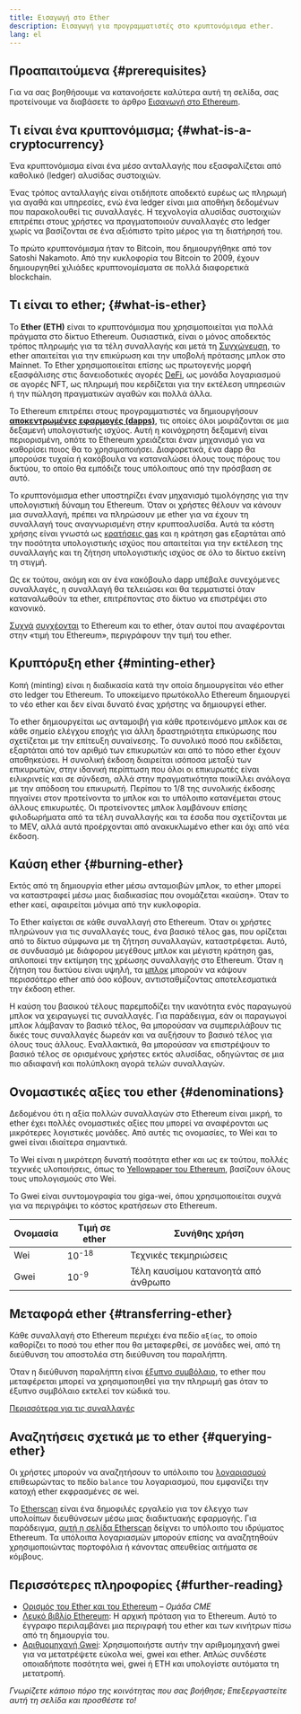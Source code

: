 ```yaml
---
title: Εισαγωγή στο Ether
description: Εισαγωγή για προγραμματιστές στο κρυπτονόμισμα ether.
lang: el
---
```


## Προαπαιτούμενα {#prerequisites}

Για να σας βοηθήσουμε να κατανοήσετε καλύτερα αυτή τη σελίδα, σας προτείνουμε να διαβάσετε το άρθρο [Εισαγωγή στο Ethereum](/developers/docs/intro-to-ethereum/).

## Τι είναι ένα κρυπτονόμισμα; {#what-is-a-cryptocurrency}

Ένα κρυπτονόμισμα είναι ένα μέσο ανταλλαγής που εξασφαλίζεται από καθολικό (ledger) αλυσίδας συστοιχιών.

Ένας τρόπος ανταλλαγής είναι οτιδήποτε αποδεκτό ευρέως ως πληρωμή για αγαθά και υπηρεσίες, ενώ ένα ledger είναι μια αποθήκη δεδομένων που παρακολουθεί τις συναλλαγές. Η τεχνολογία αλυσίδας συστοιχιών επιτρέπει στους χρήστες να πραγματοποιούν συναλλαγές στο ledger χωρίς να βασίζονται σε ένα αξιόπιστο τρίτο μέρος για τη διατήρησή του.

Το πρώτο κρυπτονόμισμα ήταν το Bitcoin, που δημιουργήθηκε από τον Satoshi Nakamoto. Από την κυκλοφορία του Bitcoin το 2009, έχουν δημιουργηθεί χιλιάδες κρυπτονομίσματα σε πολλά διαφορετικά blockchain.

## Τι είναι το ether; {#what-is-ether}

Το **Ether (ETH)** είναι το κρυπτονόμισμα που χρησιμοποιείται για πολλά πράγματα στο δίκτυο Ethereum. Ουσιαστικά, είναι ο μόνος αποδεκτός τρόπος πληρωμής για τα τέλη συναλλαγής και μετά τη [Συγχώνευση](/roadmap/merge), το ether απαιτείται για την επικύρωση και την υποβολή πρότασης μπλοκ στο Mainnet. Το Ether χρησιμοποιείται επίσης ως πρωτογενής μορφή εξασφάλισης στις δανειοδοτικές αγορές [DeFi](/defi), ως μονάδα λογαριασμού σε αγορές NFT, ως πληρωμή που κερδίζεται για την εκτέλεση υπηρεσιών ή την πώληση πραγματικών αγαθών και πολλά άλλα.

Το Ethereum επιτρέπει στους προγραμματιστές να δημιουργήσουν [**αποκεντρωμένες εφαρμογές (dapps)**](/developers/docs/dapps), τις οποίες όλοι μοιράζονται σε μια δεξαμενή υπολογιστικής ισχύος. Αυτή η κοινόχρηστη δεξαμενή είναι περιορισμένη, οπότε το Ethereum χρειάζεται έναν μηχανισμό για να καθορίσει ποιος θα το χρησιμοποιήσει. Διαφορετικά, ένα dapp θα μπορούσε τυχαία ή κακόβουλα να καταναλώσει όλους τους πόρους του δικτύου, το οποίο θα εμπόδιζε τους υπόλοιπους από την πρόσβαση σε αυτό.

Το κρυπτονόμισμα ether υποστηρίζει έναν μηχανισμό τιμολόγησης για την υπολογιστική δύναμη του Ethereum. Όταν οι χρήστες θέλουν να κάνουν μια συναλλαγή, πρέπει να πληρώσουν με ether για να έχουν τη συναλλαγή τους αναγνωρισμένη στην κρυπτοαλυσίδα. Αυτά τα κόστη χρήσης είναι γνωστά ως [κρατήσεις gas](/developers/docs/gas/) και η κράτηση gas εξαρτάται από την ποσότητα υπολογιστικής ισχύος που απαιτείται για την εκτέλεση της συναλλαγής και τη ζήτηση υπολογιστικής ισχύος σε όλο το δίκτυο εκείνη τη στιγμή.

Ως εκ τούτου, ακόμη και αν ένα κακόβουλο dapp υπέβαλε συνεχόμενες συναλλαγές, η συναλλαγή θα τελειώσει και θα τερματιστεί όταν καταναλωθούν τα ether, επιτρέποντας στο δίκτυο να επιστρέψει στο κανονικό.

[Συχνά](https://www.reuters.com/article/us-crypto-currencies-lending-insight-idUSKBN25M0GP#:~:text=price%20of%20ethereum) [](https://abcnews.go.com/Business/bitcoin-slumps-week-low-amid-renewed-worries-chinese/story?id=78399845#:~:text=cryptocurrencies%20including%20ethereum)[συγχέονται](https://www.cnn.com/2021/03/14/tech/nft-art-buying/index.html#:~:text=price%20of%20ethereum) το Ethereum και το ether, όταν αυτοί που αναφέρονται στην «τιμή του Ethereum», περιγράφουν την τιμή του ether.

## Κρυπτόρυξη ether {#minting-ether}

Κοπή (minting) είναι η διαδικασία κατά την οποία δημιουργείται νέο ether στο ledger του Ethereum. Το υποκείμενο πρωτόκολλο Ethereum δημιουργεί το νέο ether και δεν είναι δυνατό ένας χρήστης να δημιουργεί ether.

Το ether δημιουργείται ως ανταμοιβή για κάθε προτεινόμενο μπλοκ και σε κάθε σημείο ελέγχου εποχής για άλλη δραστηριότητα επικύρωσης που σχετίζεται με την επίτευξη συναίνεσης. Το συνολικό ποσό που εκδίδεται, εξαρτάται από τον αριθμό των επικυρωτών και από το πόσο ether έχουν αποθηκεύσει. Η συνολική έκδοση διαιρείται ισόποσα μεταξύ των επικυρωτών, στην ιδανική περίπτωση που όλοι οι επικυρωτές είναι ειλικρινείς και σε σύνδεση, αλλά στην πραγματικότητα ποικίλλει ανάλογα με την απόδοση του επικυρωτή. Περίπου το 1/8 της συνολικής έκδοσης πηγαίνει στον προτείνοντα το μπλοκ και το υπόλοιπο κατανέμεται στους άλλους επικυρωτές. Οι προτείνοντες μπλοκ λαμβάνουν επίσης φιλοδωρήματα από τα τέλη συναλλαγής και τα έσοδα που σχετίζονται με το MEV, αλλά αυτά προέρχονται από ανακυκλωμένο ether και όχι από νέα έκδοση.

## Καύση ether {#burning-ether}

Εκτός από τη δημιουργία ether μέσω ανταμοιβών μπλοκ, το ether μπορεί να καταστραφεί μέσω μιας διαδικασίας που ονομάζεται «καύση». Όταν το ether καεί, αφαιρείται μόνιμα από την κυκλοφορία.

Το Ether καίγεται σε κάθε συναλλαγή στο Ethereum. Όταν οι χρήστες πληρώνουν για τις συναλλαγές τους, ένα βασικό τέλος gas, που ορίζεται από το δίκτυο σύμφωνα με τη ζήτηση συναλλαγών, καταστρέφεται. Αυτό, σε συνδυασμό με διάφορου μεγέθους μπλοκ και μέγιστη κράτηση gas, απλοποιεί την εκτίμηση της χρέωσης συναλλαγής στο Ethereum. Όταν η ζήτηση του δικτύου είναι υψηλή, τα [μπλοκ](https://etherscan.io/block/12965263) μπορούν να κάψουν περισσότερο ether από όσο κόβουν, αντισταθμίζοντας αποτελεσματικά την έκδοση ether.

Η καύση του βασικού τέλους παρεμποδίζει την ικανότητα ενός παραγωγού μπλοκ να χειραγωγεί τις συναλλαγές. Για παράδειγμα, εάν οι παραγωγοί μπλοκ λάμβαναν το βασικό τέλος, θα μπορούσαν να συμπεριλάβουν τις δικές τους συναλλαγές δωρεάν και να αυξήσουν το βασικό τέλος για όλους τους άλλους. Εναλλακτικά, θα μπορούσαν να επιστρέψουν το βασικό τέλος σε ορισμένους χρήστες εκτός αλυσίδας, οδηγώντας σε μια πιο αδιαφανή και πολύπλοκη αγορά τελών συναλλαγών.

## Ονομαστικές αξίες του ether {#denominations}

Δεδομένου ότι η αξία πολλών συναλλαγών στο Ethereum είναι μικρή, το ether έχει πολλές ονομαστικές αξίες που μπορεί να αναφέρονται ως μικρότερες λογιστικές μονάδες. Από αυτές τις ονομασίες, το Wei και το gwei είναι ιδιαίτερα σημαντικά.

Το Wei είναι η μικρότερη δυνατή ποσότητα ether και ως εκ τούτου, πολλές τεχνικές υλοποιήσεις, όπως το [Yellowpaper του Ethereum](https://ethereum.github.io/yellowpaper/paper.pdf), βασίζουν όλους τους υπολογισμούς στο Wei.

Το Gwei είναι συντομογραφία του giga-wei, όπου χρησιμοποιείται συχνά για να περιγράψει το κόστος κρατήσεων στο Ethereum.

| Ονομασία | Τιμή σε ether    | Συνήθης χρήση                       |
| -------- | ---------------- | ----------------------------------- |
| Wei      | 10<sup>-18</sup> | Τεχνικές τεκμηριώσεις               |
| Gwei     | 10<sup>-9</sup>  | Τέλη καυσίμου κατανοητά από άνθρωπο |

## Μεταφορά ether {#transferring-ether}

Κάθε συναλλαγή στο Ethereum περιέχει ένα πεδίο `αξίας`, το οποίο καθορίζει το ποσό του ether που θα μεταφερθεί, σε μονάδες wei, από τη διεύθυνση του αποστολέα στη διεύθυνση του παραλήπτη.

Όταν η διεύθυνση παραλήπτη είναι [έξυπνο συμβόλαιο](/developers/docs/smart-contracts/), το ether που μεταφέρεται μπορεί να χρησιμοποιηθεί για την πληρωμή gas όταν το έξυπνο συμβόλαιο εκτελεί τον κώδικά του.

[Περισσότερα για τις συναλλαγές](/developers/docs/transactions/)

## Αναζητήσεις σχετικά με το ether {#querying-ether}

Οι χρήστες μπορούν να αναζητήσουν το υπόλοιπο του [λογαριασμού](/developers/docs/accounts/) επιθεωρώντας το πεδίο `balance` του λογαριασμού, που εμφανίζει την κατοχή ether εκφρασμένες σε wei.

Το [Etherscan](https://etherscan.io) είναι ένα δημοφιλές εργαλείο για τον έλεγχο των υπολοίπων διευθύνσεων μέσω μιας διαδικτυακής εφαρμογής. Για παράδειγμα, [αυτή η σελίδα Etherscan](https://etherscan.io/address/0xde0b295669a9fd93d5f28d9ec85e40f4cb697bae) δείχνει το υπόλοιπο του ιδρύματος Ethereum. Τα υπόλοιπα λογαριασμών μπορούν επίσης να αναζητηθούν χρησιμοποιώντας πορτοφόλια ή κάνοντας απευθείας αιτήματα σε κόμβους.

## Περισσότερες πληροφορίες {#further-reading}

- [Ορισμός του Ether και του Ethereum](https://www.cmegroup.com/education/courses/introduction-to-ether/defining-ether-and-ethereum.html) – _Ομάδα CME_
- [Λευκό βιβλίο Ethereum](/whitepaper/): Η αρχική πρόταση για το Ethereum. Αυτό το έγγραφο περιλαμβάνει μια περιγραφή του ether και των κινήτρων πίσω από τη δημιουργία του.
- [Αριθμομηχανή Gwei](https://www.alchemy.com/gwei-calculator): Χρησιμοποιήστε αυτήν την αριθμομηχανή gwei για να μετατρέψετε εύκολα wei, gwei και ether. Απλώς συνδέστε οποιαδήποτε ποσότητα wei, gwei ή ETH και υπολογίστε αυτόματα τη μετατροπή.

_Γνωρίζετε κάποιο πόρο της κοινότητας που σας βοήθησε; Επεξεργαστείτε αυτή τη σελίδα και προσθέστε το!_
